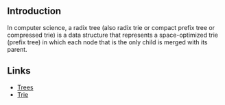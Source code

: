 ## Introduction

In computer science, a radix tree (also radix trie or compact prefix tree or compressed trie)
is a data structure that represents a space-optimized trie (prefix tree) in which each node that is the only child is merged with its parent.






















## Links

- [Trees](/docs/CS/Algorithms/tree/tree.md?id=Radix)
- [Trie](/docs/CS/Algorithms/tree/Trie.md)